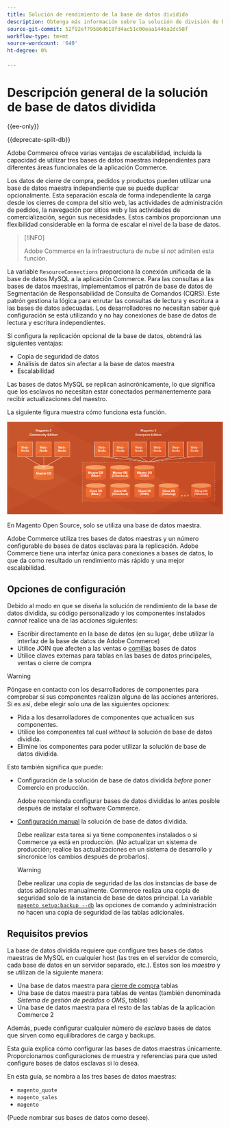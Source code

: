 ```yaml
---
title: Solución de rendimiento de la base de datos dividida
description: Obtenga más información sobre la solución de división de bases de datos para Adobe Commerce y Magento Open Source.
source-git-commit: 52f92ef79586d618fd4ac51c00eaa1446a2dc98f
workflow-type: tm+mt
source-wordcount: '640'
ht-degree: 0%

---
```



# Descripción general de la solución de base de datos dividida

{{ee-only}}

{{deprecate-split-db}}

Adobe Commerce ofrece varias ventajas de escalabilidad, incluida la capacidad de utilizar tres bases de datos maestras independientes para diferentes áreas funcionales de la aplicación Commerce.

Los datos de cierre de compra, pedidos y productos pueden utilizar una base de datos maestra independiente que se puede duplicar opcionalmente. Esta separación escala de forma independiente la carga desde los cierres de compra del sitio web, las actividades de administración de pedidos, la navegación por sitios web y las actividades de comercialización, según sus necesidades. Estos cambios proporcionan una flexibilidad considerable en la forma de escalar el nivel de la base de datos.

>[!INFO]
>
>Adobe Commerce en la infraestructura de nube sí _not_ admiten esta función.

La variable `ResourceConnections` proporciona la conexión unificada de la base de datos MySQL a la aplicación Commerce. Para las consultas a las bases de datos maestras, implementamos el patrón de base de datos de Segmentación de Responsabilidad de Consulta de Comandos (CQRS). Este patrón gestiona la lógica para enrutar las consultas de lectura y escritura a las bases de datos adecuadas. Los desarrolladores no necesitan saber qué configuración se está utilizando y no hay conexiones de base de datos de lectura y escritura independientes.

Si configura la replicación opcional de la base de datos, obtendrá las siguientes ventajas:

- Copia de seguridad de datos
- Análisis de datos sin afectar a la base de datos maestra
- Escalabilidad

Las bases de datos MySQL se replican asincrónicamente, lo que significa que los esclavos no necesitan estar conectados permanentemente para recibir actualizaciones del maestro.

La siguiente figura muestra cómo funciona esta función.

![Adobe Commerce utiliza diferentes bases de datos para almacenar tablas](../../assets/configuration/split-db-diagram-ee.png)

En Magento Open Source, solo se utiliza una base de datos maestra.

Adobe Commerce utiliza tres bases de datos maestras y un número configurable de bases de datos esclavas para la replicación. Adobe Commerce tiene una interfaz única para conexiones a bases de datos, lo que da como resultado un rendimiento más rápido y una mejor escalabilidad.

## Opciones de configuración

Debido al modo en que se diseña la solución de rendimiento de la base de datos dividida, su código personalizado y los componentes instalados _cannot_ realice una de las acciones siguientes:

- Escribir directamente en la base de datos (en su lugar, debe utilizar la interfaz de la base de datos de Adobe Commerce)
- Utilice JOIN que afecten a las ventas o [comillas](https://glossary.magento.com/quote) bases de datos
- Utilice claves externas para tablas en las bases de datos principales, ventas o cierre de compra

>[!WARNING]
>
>Póngase en contacto con los desarrolladores de componentes para comprobar si sus componentes realizan alguna de las acciones anteriores. Si es así, debe elegir solo una de las siguientes opciones:
>
>- Pida a los desarrolladores de componentes que actualicen sus componentes.
>- Utilice los componentes tal cual _without_ la solución de base de datos dividida.
>- Elimine los componentes para poder utilizar la solución de base de datos dividida.


Esto también significa que puede:

- Configuración de la solución de base de datos dividida _before_ poner Comercio en producción.

   Adobe recomienda configurar bases de datos divididas lo antes posible después de instalar el software Commerce.

- [Configuración manual](multi-master-manual.md) la solución de base de datos dividida.

   Debe realizar esta tarea si ya tiene componentes instalados o si Commerce ya está en producción. (_No_ actualizar un sistema de producción; realice las actualizaciones en un sistema de desarrollo y sincronice los cambios después de probarlos).

   >[!WARNING]
   >
   >Debe realizar una copia de seguridad de las dos instancias de base de datos adicionales manualmente. Commerce realiza una copia de seguridad solo de la instancia de base de datos principal. La variable [`magento setup:backup --db`](https://devdocs.magento.com/guides/v2.4/install-gde/install/cli/install-cli-backup.html) las opciones de comando y administración no hacen una copia de seguridad de las tablas adicionales.

## Requisitos previos

La base de datos dividida requiere que configure tres bases de datos maestras de MySQL en cualquier host (las tres en el servidor de comercio, cada base de datos en un servidor separado, etc.). Estos son los _maestro_ y se utilizan de la siguiente manera:

- Una base de datos maestra para [cierre de compra](https://glossary.magento.com/checkout) tablas
- Una base de datos maestra para tablas de ventas (también denominada _Sistema de gestión de pedidos_ o _OMS_, tablas)
- Una base de datos maestra para el resto de las tablas de la aplicación Commerce 2

Además, puede configurar cualquier número de _esclavo_ bases de datos que sirven como equilibradores de carga y backups.

Esta guía explica cómo configurar las bases de datos maestras únicamente. Proporcionamos configuraciones de muestra y referencias para que usted configure bases de datos esclavas si lo desea.

En esta guía, se nombra a las tres bases de datos maestras:

- `magento_quote`
- `magento_sales`
- `magento`

(Puede nombrar sus bases de datos como desee).
